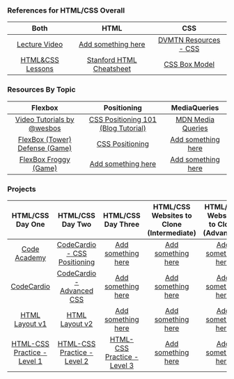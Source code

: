 ### References for HTML/CSS Overall
|                         Both                         |                             HTML                             |                            CSS                            |
|          :-------------------------------:           |                :-----------------------------:               |                   :-----------------:                     |
| <a href="https://goo.gl/owj3NU">Lecture Video</a>    | <a href="#">Add something here</a>                           | <a href="https://goo.gl/lylKUs">DVMTN Resources - CSS</a> |
| <a href="https://goo.gl/TtHhnu">HTML&CSS Lessons</a> | <a href="https://goo.gl/rzvxeQ">Stanford HTML Cheatsheet</a> | <a href="https://goo.gl/OWc1l8">CSS Box Model</a>         |

### Resources By Topic

|                               Flexbox                            |                                 Positioning                             |                       MediaQueries                    |
|                           :-------------:                        |                        :---------------------------:                    |                    :----------------:                 |
| <a href="flexbox.io">Video Tutorials by @wesbos</a>              | <a href="https://goo.gl/9DLLfD">CSS Positioning 101 (Blog Tutorial)</a> | <a href="https://goo.gl/ro67wP">MDN Media Queries</a> |
| <a href="flexboxdefense.com">FlexBox (Tower) Defense (Game)</a>  | <a href="https://goo.gl/BjFiVO">CSS Positioning</a>                     | <a href="#">Add something here</a>                    |
| <a href="flexboxfroggy.com">FlexBox Froggy (Game)</a>            | <a href="#">Add something here</a>                                      | <a href="#">Add something here</a>                    |




### Projects

|                          HTML/CSS Day One                       |                        HTML/CSS Day Two                          |                        HTML/CSS Day Three                       |     HTML/CSS Websites to Clone (Intermediate)    | HTML/CSS Websites to Clone (Advanced) |
|              :----------------------------------:               |                       :----------------:                         |                     :----------------------:                    |             :-----------------------:            |          :-------------------:        |
| <a href="https://goo.gl/lE8Rz3">Code Academy</a>                | <a href="https://goo.gl/d95IOf">CodeCardio - CSS Positioning</a> | <a href="#">Add something here</a>                              | <a href="#">Add something here</a>               | <a href="#">Add something here</a>    |
| <a href="https://goo.gl/qxBZhs">CodeCardio</a>                  | <a href="https://goo.gl/wWh5GG">CodeCardio - Advanced CSS</a>    | <a href="#">Add something here</a>                              | <a href="#">Add something here</a>               | <a href="#">Add something here</a>    |
| <a href="https://goo.gl/lWynzV">HTML Layout v1</a>              | <a href="https://goo.gl/LSVXZq">HTML Layout v2</a>               | <a href="#">Add something here</a>                              | <a href="#">Add something here</a>               | <a href="#">Add something here</a>    |
| <a href="https://goo.gl/W1eqNy">HTML-CSS Practice - Level 1</a> | <a href="https://goo.gl/fmZDJo">HTML-CSS Practice - Level 2</a>  | <a href="https://goo.gl/9cLbxW">HTML-CSS Practice - Level 3</a> | <a href="#">Add something here</a>               | <a href="#">Add something here</a>    |